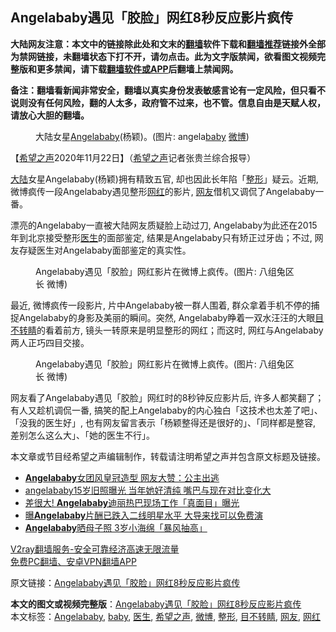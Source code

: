  <h2>Angelababy遇见「胶脸」网红8秒反应影片疯传</h2> <p class="notice"><b>大陆网友注意：本文中的链接除此处和文末的<a href="https://github.com/bannedbook/fanqiang" >翻墙</a>软件下载和<a href="https://github.com/killgcd/justmysocks/blob/master/README.md">翻墙推荐</a>链接外全部为禁网链接，未翻墙状态下打不开，请勿点击。此为文字版禁闻，欲看图文视频完整版和更多禁闻，请下载<a href="https://github.com/bannedbook/fanqiang">翻墙软件或APP</a>后翻墙上禁闻网。</p><p>备注：翻墙看新闻非常安全，翻墙以真实身份发表敏感言论有一定风险，但只看不说则没有任何风险，翻的人太多，政府管不过来，也不管。信息自由是天赋人权，请放心大胆的翻墙。</b></p>  <div class="entry"> <figure><figcaption>大陆女星<a href="https://www.bannedbook.org/bnews/tag/angelababy/" class="st_tag internal_tag" rel="tag" title="标签 Angelababy 下的日志">Angelababy</a>(杨颖)。(图片: angela<a href="https://www.bannedbook.org/bnews/tag/baby/" class="st_tag internal_tag" rel="tag" title="标签 baby 下的日志">baby</a> <a href="https://www.bannedbook.org/bnews/tag/%e5%be%ae%e5%8d%9a/" class="st_tag internal_tag" rel="tag" title="标签 微博 下的日志">微博</a>)</figcaption></figure> <p>【<span class='wp_keywordlink_affiliate'><a href="https://www.soundofhope.org" title="希望之声" target="_blank">希望之声</a></span>2020年11月22日】（<a href="https://www.bannedbook.org/bnews/tag/%e5%b8%8c%e6%9c%9b%e4%b9%8b%e5%a3%b0/" class="st_tag internal_tag" rel="tag" title="标签 希望之声 下的日志">希望之声</a>记者张贵兰综合报导）</p> <p><span class='wp_keywordlink_affiliate'><a href="https://www.bannedbook.org/" title="大陆" target="_blank">大陆</a></span>女星Angelababy(杨颖)拥有精致五官, 却也因此长年陷「<a href="https://www.bannedbook.org/bnews/tag/%e6%95%b4%e5%bd%a2/" class="st_tag internal_tag" rel="tag" title="标签 整形 下的日志">整形</a>」疑云。近期, 微博疯传一段Angelababy遇见整形<a href="https://www.bannedbook.org/bnews/tag/%e7%bd%91%e7%ba%a2/" class="st_tag internal_tag" rel="tag" title="标签 网红 下的日志">网红</a>的影片, <a href="https://www.bannedbook.org/bnews/tag/%e7%bd%91%e5%8f%8b/" class="st_tag internal_tag" rel="tag" title="标签 网友 下的日志">网友</a>借机又调侃了Angelababy一番。 </p>  <p>漂亮的Angelababy一直被大陆网友质疑脸上动过刀, Angelababy为此还在2015年到北京接受整形<a href="https://www.bannedbook.org/bnews/tag/%e5%8c%bb%e7%94%9f/" class="st_tag internal_tag" rel="tag" title="标签 医生 下的日志">医生</a>的面部鉴定, 结果是Angelababy只有矫正过牙齿；不过, 网友存疑医生对Angelababy面部鉴定的真实性。</p> <figure><figcaption>Angelababy遇见「胶脸」网红影片在微博上疯传。(图片: 八组兔区长 微博)</figcaption></figure> <p>最近, 微博疯传一段影片, 片中Angelababy被一群人围着, 群众拿着手机不停的捕捉Angelababy的身影及美丽的瞬间。突然, Angelababy睁着一双水汪汪的大眼<a href="https://www.bannedbook.org/bnews/tag/%E7%9B%AE%E4%B8%8D%E8%BD%AC%E7%9D%9B/" class="st_tag internal_tag" rel="tag" title="标签 目不转睛 下的日志">目不转睛</a>的看着前方, 镜头一转原来是明显整形的网红；而这时, 网红与Angelababy两人正巧四目交接。     </p>  <figure><figcaption>Angelababy遇见「胶脸」网红影片在微博上疯传。(图片: 八组兔区长 微博)</figcaption></figure> <p>网友看了Angelababy遇见「胶脸」网红时的8秒钟反应影片后, 许多人都笑翻了；有人又趁机调侃一番, 搞笑的配上Angelababy的内心独白「这技术也太差了吧」、「没我的医生好」, 也有网友留言表示「杨颖整得还是很好的」、「同样都是整容, 差别怎么这么大」、「她的医生不行」。</p> <p>本文章或节目经希望之声编辑制作，转载请注明希望之声并包含原文标题及链接。</p>  <ul class='op-related-articles' title='相关阅读'> <li><a href='https://www.bannedbook.org/bnews/yule/20200801/1372938.html' target='_blank'><b>Angelababy</b>女团风皇冠造型 网友大赞：公主出逃</a></li> <li><a href='https://www.bannedbook.org/bnews/yule/20200729/1368275.html' target='_blank'>angelababy15岁旧照曝光 当年她好清纯 嘴巴与现在对比变化大</a></li> <li><a href='https://www.bannedbook.org/bnews/comments/20200717/1362290.html' target='_blank'>差很大! <b>Angelababy</b>迪丽热巴现场工作「真面目」曝光</a></li> <li><a href='https://www.bannedbook.org/bnews/yule/20200705/1355772.html' target='_blank'>曝<b>Angelababy</b>片酬已跌入二线明星水平 大导来找可以免费演</a></li> <li><a href='https://www.bannedbook.org/bnews/comments/20200627/1351315.html' target='_blank'><b>Angelababy</b>晒母子照  3岁小海绵「暴风抽高」</a></li> </ul> <p class="texttj"> <a href="https://www.bannedbook.org/forum23/topic22702.html" target="_blank">V2ray翻墙服务-安全可靠经济高速无限流量</a><br/> <a href="https://github.com/bannedbook/fanqiang/wiki/%E7%A6%81%E9%97%BB%E7%BD%91%E5%AE%89%E5%8D%93%E7%BF%BB%E5%A2%99%E6%96%B0%E9%97%BBAPP" target="_blank">免费PC翻墙、安卓VPN翻墙APP</a></p><p>原文链接：<a class="src_link"  href="https://www.soundofhope.org/post/445816" target="_blank">Angelababy遇见「胶脸」网红8秒反应影片疯传</a></p><a name='sharetosocial'></a>       <div><b>本文的图文或视频完整版</b>：<a href='https://www.bannedbook.org/bnews/comments/20201123/1435520.html'>Angelababy遇见「胶脸」网红8秒反应影片疯传</a></div>  </div><!--END ENTRY--> <div class="postfooter"> <div>本文标签：<a href="https://www.bannedbook.org/bnews/tag/angelababy/" rel="tag">Angelababy</a>, <a href="https://www.bannedbook.org/bnews/tag/baby/" rel="tag">baby</a>, <a href="https://www.bannedbook.org/bnews/tag/%e5%8c%bb%e7%94%9f/" rel="tag">医生</a>, <a href="https://www.bannedbook.org/bnews/tag/%e5%b8%8c%e6%9c%9b%e4%b9%8b%e5%a3%b0/" rel="tag">希望之声</a>, <a href="https://www.bannedbook.org/bnews/tag/%e5%be%ae%e5%8d%9a/" rel="tag">微博</a>, <a href="https://www.bannedbook.org/bnews/tag/%e6%95%b4%e5%bd%a2/" rel="tag">整形</a>, <a href="https://www.bannedbook.org/bnews/tag/%E7%9B%AE%E4%B8%8D%E8%BD%AC%E7%9D%9B/" rel="tag">目不转睛</a>, <a href="https://www.bannedbook.org/bnews/tag/%e7%bd%91%e5%8f%8b/" rel="tag">网友</a>, <a href="https://www.bannedbook.org/bnews/tag/%e7%bd%91%e7%ba%a2/" rel="tag">网红</a></div>  </div><!--END POSTFOOTER--> 